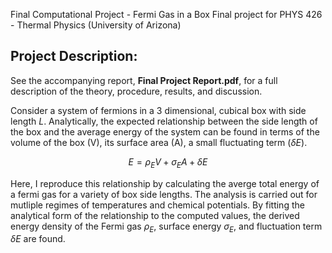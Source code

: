 Final Computational Project - Fermi Gas in a Box
Final project for PHYS 426 - Thermal Physics (University of Arizona)

## Project Description:
See the accompanying report, **Final Project Report.pdf**, for a full description of the theory, procedure, results, and discussion.

Consider a system of fermions in a 3 dimensional, cubical box with side length $L$. Analytically, the expected relationship between the side length of the box and the average energy of the system can be found in terms of the volume of the box (V), its surface area (A), a small fluctuating term ($\delta{E}$). 

$$ E = \rho_E{V} + \sigma_E{A} + \delta{E} $$

Here, I reproduce this relationship by calculating the averge total energy of a fermi gas for a variety of box side lengths. The analysis is carried out for mutliple regimes of temperatures and chemical potentials. By fitting the analytical form of the relationship to the computed values, the derived energy density of the Fermi gas $\rho_E$, surface energy $\sigma_E$, and fluctuation term $\delta{E}$ are found.
